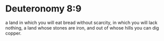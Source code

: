 # Deuteronomy 8:9

a land in which you will eat bread without scarcity, in which you will lack nothing, a land whose stones are iron, and out of whose hills you can dig copper.
